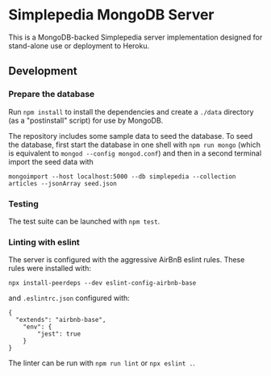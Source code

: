 # Simplepedia MongoDB Server

This is a MongoDB-backed Simplepedia server implementation designed for
stand-alone use or deployment to Heroku.

## Development

### Prepare the database

Run `npm install` to install the dependencies and create a `./data` directory (as a "postinstall" script) for use by MongoDB.

The repository includes some sample data to seed the database. To seed the database, first start the database in one shell with `npm run mongo` (which is equivalent to `mongod --config mongod.conf`) and then in a second terminal import the seed data with

```
mongoimport --host localhost:5000 --db simplepedia --collection articles --jsonArray seed.json
```

### Testing

The test suite can be launched with `npm test`.

### Linting with eslint

The server is configured with the aggressive AirBnB eslint rules. These rules
were installed with:

```
npx install-peerdeps --dev eslint-config-airbnb-base
```

and `.eslintrc.json` configured with:

```
{
  "extends": "airbnb-base",
	"env": {
		"jest": true
	}
}
```

The linter can be run with `npm run lint` or `npx eslint .`.
